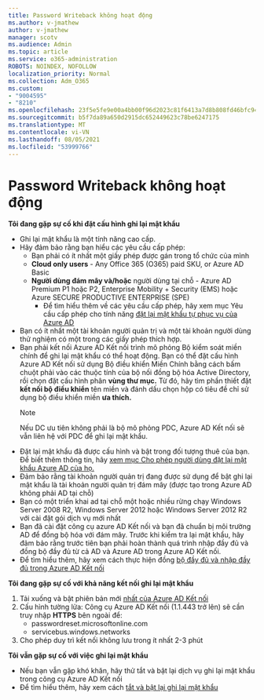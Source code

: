 ```yaml
---
title: Password Writeback không hoạt động
ms.author: v-jmathew
author: v-jmathew
manager: scotv
ms.audience: Admin
ms.topic: article
ms.service: o365-administration
ROBOTS: NOINDEX, NOFOLLOW
localization_priority: Normal
ms.collection: Adm_O365
ms.custom:
- "9004595"
- "8210"
ms.openlocfilehash: 23f5e5fe9e00a4bb00f96d2023c81f6413a7d8b808fd46bfc94483944bb898dc
ms.sourcegitcommit: b5f7da89a650d2915dc652449623c78be6247175
ms.translationtype: MT
ms.contentlocale: vi-VN
ms.lasthandoff: 08/05/2021
ms.locfileid: "53999766"
---
```

# <a name="password-writeback-is-not-working"></a>Password Writeback không hoạt động

**Tôi đang gặp sự cố khi đặt cấu hình ghi lại mật khẩu**

- Ghi lại mật khẩu là một tính năng cao cấp.
- Hãy đảm bảo rằng bạn hiểu các yêu cầu cấp phép:
  - Bạn phải có ít nhất một giấy phép được gán trong tổ chức của mình
  - **Cloud only users** - Any Office 365 (O365) paid SKU, or Azure AD Basic
  - **Người dùng đám mây và/hoặc** người dùng tại chỗ - Azure AD Premium P1 hoặc P2, Enterprise Mobility + Security (EMS) hoặc Azure SECURE PRODUCTIVE ENTERPRISE (SPE)
    - Để tìm hiểu thêm về các yêu cầu cấp phép, hãy xem mục Yêu cầu cấp phép cho tính năng [đặt lại mật khẩu tự phục vụ của Azure AD](https://docs.microsoft.com/azure/active-directory/active-directory-passwords-licensing)
- Bạn có ít nhất một tài khoản người quản trị và một tài khoản người dùng thử nghiệm có một trong các giấy phép thích hợp.
- Bạn phải kết nối Azure AD Kết nối trình mô phỏng Bộ kiểm soát miền chính để ghi lại mật khẩu có thể hoạt động. Bạn có thể đặt cấu hình Azure AD Kết nối sử  dụng Bộ điều khiển Miền Chính bằng cách bấm chuột phải vào các thuộc tính của bộ nối đồng bộ hóa Active Directory, rồi chọn đặt cấu hình phân **vùng thư mục.** Từ đó, hãy tìm phần thiết đặt **kết nối bộ điều khiển** tên miền và đánh dấu chọn hộp có tiêu đề chỉ sử dụng bộ điều khiển miền **ưa thích.**
  > [!NOTE]
  > Nếu DC ưu tiên không phải là bộ mô phỏng PDC, Azure AD Kết nối sẽ vẫn liên hệ với PDC để ghi lại mật khẩu.
- Đặt lại mật khẩu đã được cấu hình và bật trong đối tượng thuê của bạn. Để biết thêm thông tin, hãy [xem mục Cho phép người dùng đặt lại mật khẩu Azure AD của họ.](https://docs.microsoft.com/azure/active-directory/active-directory-passwords-getting-started)
- Đảm bảo rằng tài khoản người quản trị đang được sử dụng để bật ghi lại mật khẩu là tài khoản người quản trị đám mây (được tạo trong Azure AD không phải AD tại chỗ)
- Bạn có một triển khai ad tại chỗ một hoặc nhiều rừng chạy Windows Server 2008 R2, Windows Server 2012 hoặc Windows Server 2012 R2 với cài đặt gói dịch vụ mới nhất
- Bạn đã cài đặt công cụ azure AD Kết nối và bạn đã chuẩn bị môi trường AD để đồng bộ hóa với đám mây. Trước khi kiểm tra lại mật khẩu, hãy đảm bảo rằng trước tiên bạn phải hoàn thành quá trình nhập đầy đủ và đồng bộ đầy đủ từ cả AD và Azure AD trong Azure AD Kết nối.
- Để tìm hiểu thêm, hãy xem cách thực hiện đồng [bộ đầy đủ và nhập đầy đủ trong Azure AD Kết nối](https://docs.microsoft.com/azure/active-directory/connect/active-directory-aadconnectsync-operations)

**Tôi đang gặp sự cố với khả năng kết nối ghi lại mật khẩu**

1. Tải xuống và bật phiên bản mới [nhất của Azure AD Kết nối](https://www.microsoft.com/download/details.aspx?id=47594)
2. Cấu hình tường lửa: Công cụ Azure AD Kết nối (1.1.443 trở lên) sẽ cần truy nhập **HTTPS** bên ngoài để:
    - passwordreset.microsoftonline.com
    - servicebus.windows.networks
3. Cho phép duy trì kết nối không lưu trong ít nhất 2-3 phút

**Tôi vẫn gặp sự cố với việc ghi lại mật khẩu**

- Nếu bạn vẫn gặp khó khăn, hãy thử tắt và bật lại dịch vụ ghi lại mật khẩu trong công cụ Azure AD Kết nối
- Để tìm hiểu thêm, hãy xem cách [tắt và bật lại ghi lại mật khẩu](https://docs.microsoft.com/azure/active-directory/active-directory-passwords-troubleshoot)
